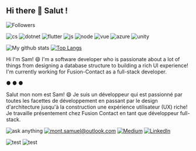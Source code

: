 ## Hi there 👋 Salut !

![Followers](https://img.shields.io/github/followers/MysticFragilist?style=social)

![cs](https://img.shields.io/badge/C%23-239120?style=for-the-badge&logo=c-sharp&logoColor=white)
![dotnet](https://img.shields.io/badge/.NET-5C2D91?style=for-the-badge&logo=.net&logoColor=white)
![flutter](https://img.shields.io/badge/Flutter-02569B?style=for-the-badge&logo=flutter&logoColor=white)
![js](https://img.shields.io/badge/JavaScript-323330?style=for-the-badge&logo=javascript&logoColor=F7DF1E)
![node](https://img.shields.io/badge/Node.js-43853D?style=for-the-badge&logo=node.js&logoColor=white)
![vue](https://img.shields.io/badge/Vue.js-35495E?style=for-the-badge&logo=vue.js&logoColor=4FC08D)
![azure](https://img.shields.io/badge/Microsoft_Azure-0089D6?style=for-the-badge&logo=microsoft-azure&logoColor=white)
![unity](https://img.shields.io/badge/Unity-100000?style=for-the-badge&logo=unity&logoColor=white)

![My github stats](https://github-readme-stats.vercel.app/api?username=MysticFragilist&hide=stars&count_private=true&show_icons=true&theme=tokyonight&show_icons=true)
[![Top Langs](https://github-readme-stats.vercel.app/api/top-langs/?username=MysticFragilist&layout=compact&theme=tokyonight)](https://github.com/anuraghazra/github-readme-stats)

Hi I'm Sam! 😄 I'm a software developer who is passionate about a lot of things from designing a database structure to building a rich UI experience! I'm currently working for Fusion-Contact as a full-stack developer.

● ● ●

Salut mon nom est Sam! 😄 Je suis un développeur qui est passionné par toutes les facettes de développement en passant par le design d'architecture jusqu'à la construction une expérience utilisateur (UX) riche! Je travaille présentement chez Fusion Contact en tant que développeur full-stack.

![ask anything](https://img.shields.io/badge/Ask%20me-anything-1abc9c.svg)
<a href="mailto:mont.samuel@outlook.com">![mont.samuel@outlook.com](https://img.shields.io/badge/Microsoft_Outlook-0078D4?style=flat-square&logo=microsoft-outlook&logoColor=white)</a>
<a href="https://medium.com/@smontambault">![Medium](https://img.shields.io/badge/Medium-12100E?style=flat-square&logo=medium&logoColor=white)</a>
<a href="https://www.linkedin.com/in/samuel-montambault-62b543114/">![LinkedIn](https://img.shields.io/badge/LinkedIn-0077B5?style=flat-square&logo=linkedin&logoColor=white)</a>

![test](https://github-readme-streak-stats.herokuapp.com/?user=MysticFragilist&theme=dark)
![test](https://github-profile-summary-cards.vercel.app/api/cards/profile-details?username=MysticFragilist&theme=github_dark)
